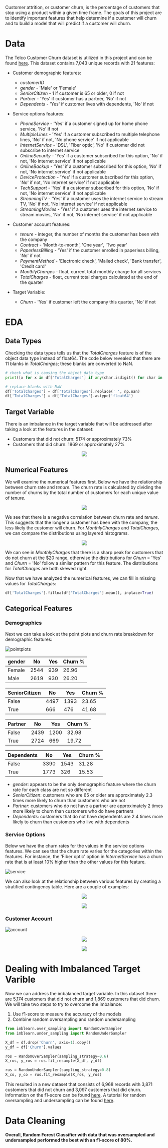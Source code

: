 Customer attrition, or customer churn, is the percentage of customers that stop using a product within a given time frame. The goals of this project are to identify important features that help determine if a customer will churn and to build a model that will predict if a customer will churn. 

# Data
The Telco Customer Churn dataset is utilized in this project and can be found [here](https://www.kaggle.com/blastchar/telco-customer-churn). This dataset contains 7,043 unique records with 21 features:
* Customer demographic features:
  * _customerID_
  * _gender_ - 'Male' or 'Female'
  * _SeniorCitizen_ - 1 if customer is 65 or older, 0 if not
  * _Partner_ - 'Yes' if customer has a partner, 'No' if not
  * _Dependents_ - 'Yes' if customer lives with dependents, 'No' if not
  
* Service options features:
  * _PhoneService_ - 'Yes' if a customer signed up for home phone service, 'No' if not
  * _MultipleLines_ - 'Yes' if a customer subscribed to multiple telephone lines, 'No' if not, 'No phone service' if not applicable
  * _InternetService_ - 'DSL', 'Fiber optic', 'No' if customer did not subscribe to internet service
  * _OnlineSecurity_ - 'Yes' if a customer subscribed for this option, 'No' if not, 'No internet service' if not applicable
  * _OnlineBackup_ - 'Yes' if a customer subscribed for this option, 'No' if not, 'No internet service' if not applicable
  * _DeviceProtection_ - 'Yes' if a customer subscribed for this option, 'No' if not, 'No internet service' if not applicable
  * _TechSupport_ - 'Yes' if a customer subscribed for this option, 'No' if not, 'No internet service' if not applicable
  * _StreamingTV_ - 'Yes' if a customer uses the internet service to stream TV, 'No' if not, 'No internet service' if not applicable
  * _StreamingMovies_ - 'Yes' if a customer uses the internet service to stream movies, 'No' if not, 'No internet service' if not applicable

* Customer account features:
  * _tenure_ - integer, the number of months the customer has been with the company
  * _Contract_ - 'Month-to-month', 'One year', 'Two year'
  * _PaperlessBilling_ - 'Yes' if the customer enrolled in paperless billing, 'No' if not
  * _PaymentMethod_ - 'Electronic check', 'Mailed check', 'Bank transfer', 'Credit card'
  * _MonthlyCharges_ - float, current total monthly charge for all services
  * _TotalCharges_ - float, current total charges calculated at the end of the quarter

* Target Variable:
  * _Churn_ - 'Yes' if customer left the company this quarter, 'No' if not

# EDA
## Data Types
Checking the data types tells us that the _TotalCharges_ feature is of the object data type instead of float64. The code below revealed that there are 11 blanks in _TotalCharges_; these blanks are converted to NaN. 

```python
# check what is causing the object data type
print([x for x in df['TotalCharges'] if any(char.isdigit() for char in x) == False])
```
```python
# replace blanks with NaN
df['TotalCharges'] = df['TotalCharges'].replace(' ', np.nan)
df['TotalCharges'] = df['TotalCharges'].astype('float64')
```

## Target Variable
There is an imbalance in the target variable that will be addressed after taking a look at the features in the dataset:
* Customers that did not churn: 5174 or approximately 73%
* Customers that did churn: 1869 or approximately 27%

<p align="center">
  <img src="https://user-images.githubusercontent.com/71897317/129407180-597f927c-373b-42b6-bd72-92fba58b6a7c.png"/>
</p>
<!--![churndistribution](https://user-images.githubusercontent.com/71897317/129407180-597f927c-373b-42b6-bd72-92fba58b6a7c.png)-->

## Numerical Features
We will examine the numerical features first. Below we have the relationship between churn rate and _tenure_. The churn rate is calculated by dividing the number of churns by the total number of customers for each unique value of _tenure_. 

<p align="center">
  <img src="https://user-images.githubusercontent.com/71897317/128102861-5776b9f4-c6bc-403d-b144-9e2c551e2815.png"/>
</p>
<!--![churnvtenure](https://user-images.githubusercontent.com/71897317/128102861-5776b9f4-c6bc-403d-b144-9e2c551e2815.png)--> 

We see that there is a negative correlation between churn rate and _tenure_. This suggests that the longer a customer has been with the company, the less likely the customer will churn. For _MonthlyCharges_ and _TotalCharges_, we can compare the distributions using layered histograms.

<p align="center">
  <img src="https://user-images.githubusercontent.com/71897317/129407964-d845048a-480e-42dd-b58f-96ec369f0b07.png"/>
</p>
<!--![layeredhist](https://user-images.githubusercontent.com/71897317/129407964-d845048a-480e-42dd-b58f-96ec369f0b07.png)-->

We can see in _MonthlyCharges_ that there is a sharp peak for customers that do not churn at the $20 range, otherwise the distributions for _Churn_ = 'Yes' and _Churn_ = 'No' follow a similar pattern for this feature. The distributions for _TotalCharges_ are both skewed right. 

Now that we have analyzed the numerical features, we can fill in missing values for _TotalCharges_:
```python
df['TotalCharges'].fillna(df['TotalCharges'].mean(), inplace=True)
```

## Categorical Features
### Demographics

Next we can take a look at the point plots and churn rate breakdown for demographic features: 

![pointplots](https://user-images.githubusercontent.com/71897317/129410000-5ee6b716-4e0e-4a31-ac77-a6827777c8c8.png)
<!--![democharts](https://user-images.githubusercontent.com/71897317/128217083-35d88026-0f7e-4572-b16a-74288fd7ed0a.png)-->

gender | No | Yes | Churn %
-------|----|-----|--------
Female | 2544 | 939 | 26.96
Male | 2619 | 930 | 26.20

SeniorCitizen | No | Yes | Churn %
--------------|----|-----|--------
False | 4497 | 1393 | 23.65
True | 666 | 476 | 41.68

Partner | No | Yes | Churn %
--------|----|-----|--------
False | 2439 | 1200 | 32.98
True | 2724 | 669 | 19.72

Dependents | No | Yes | Churn %
-----------|----|-----|--------
False | 3390 | 1543 | 31.28
True | 1773 | 326 | 15.53

* _gender_: appears to be the only demographic feature where the churn rate for each class are not so different 
* _SeniorCitizen_: customers who are 65 or older are approximately 2.3 times more likely to churn than customers who are not 
* _Partner_: customers who do not have a partner are approximately 2 times more likely to churn than customers who do have partners 
* _Dependents_: customers that do not have dependents are 2.4 times more likely to churn than customers who live with dependents 

### Service Options
Below we have the churn rates for the values in the service options features. We can see that the churn rate varies for the categories within the features. For instance, the 'Fiber optic' option in _InternetService_ has a churn rate that is at least 10% higher than the other values for this feature. 

![service](https://user-images.githubusercontent.com/71897317/129410555-bc1f50e9-ab94-477e-aaba-c3cfabfbddf2.png)

We can also look at the relationship between various features by creating a stratified contingency table. Here are a couple of examples:

<p align="center">
  <img src="https://user-images.githubusercontent.com/71897317/129411733-f5614aef-2865-4451-9ec6-631dad26e132.png"/>
</p>
<!--![techsupport-internetservice](https://user-images.githubusercontent.com/71897317/129411733-f5614aef-2865-4451-9ec6-631dad26e132.png)-->

<p align="center">
  <img src="https://user-images.githubusercontent.com/71897317/129411919-03b8b950-51a4-41c7-bc06-37f7137eb12f.png"/>
</p>
<!--![security-backup](https://user-images.githubusercontent.com/71897317/129411919-03b8b950-51a4-41c7-bc06-37f7137eb12f.png)-->

### Customer Account 


![account](https://user-images.githubusercontent.com/71897317/129412654-6c261b20-829e-4a31-8ca2-460488461249.png)





<p align="center">
  <img src="https://user-images.githubusercontent.com/71897317/129412433-dd3f7327-5d75-408f-b854-f73d83ce5699.png"/>
</p>
<!--![billing-payment](https://user-images.githubusercontent.com/71897317/129412433-dd3f7327-5d75-408f-b854-f73d83ce5699.png)-->


<p align="center">
  <img src="https://user-images.githubusercontent.com/71897317/129412499-6d7eaa2f-5a74-44db-80e1-9de685f8361f.png"/>
</p>
<!--![contract-payment](https://user-images.githubusercontent.com/71897317/129412499-6d7eaa2f-5a74-44db-80e1-9de685f8361f.png)-->



# Dealing with Imbalanced Target Varible

Now we can address the imbalanced target variable. In this dataset there are 5,174 customers that did not churn and 1,869 customers that did churn. We will take two steps to try to overcome the imbalance: 
1. Use f1-score to measure the accuracy of the models
2. Combine random oversampling and random undersampling 

```python
from imblearn.over_sampling import RandomOverSampler
from imblearn.under_sampling import RandomUnderSampler

X_df = df.drop('Churn', axis=1).copy()
y_df = df['Churn'].values

ros = RandomOverSampler(sampling_strategy=0.6)
X_ros, y_ros = ros.fit_resample(X_df, y_df)

rus = RandomUnderSampler(sampling_strategy=0.8)
X_co, y_co = rus.fit_resample(X_ros, y_ros)
```

This resulted in a new dataset that consists of 6,968 records with 3,871 customers that did not churn and 3,097 customers that did churn. Information on the f1-score can be found [here](https://deepai.org/machine-learning-glossary-and-terms/f-score). A tutorial for random oversampling and undersampling can be found [here](https://machinelearningmastery.com/random-oversampling-and-undersampling-for-imbalanced-classification/).

# Data Cleaning

<!--

# Feature Selection with scikit-learn

With the modified dataset, we can begin our feature selection using scikit-learn. First we split the dataset into X (independent variables) and y (target variable), then we can encode all of the categorical features. We have seven categorical features that are binary and will be encoded using label encoding: _Churn, gender, SeniorCitizen, Partner, Dependents, PhoneService_, and _PaperlessBilling_. The remaining categorical features will be encoded using one-hot-encoding: _MultipleLines, InternetService, OnlineSecurity, OnlineBackup, DeviceProtection, TechSupport, StreamingTV, StreamingMovies, Contract_, and _PaymentMethod_. We then split the dataset into training and testing sets using the train_test_split function from scikit-learn and scale the features as well:

```python
from sklearn.model_selection import train_test_split
from sklearn.preprocessing import StandardScaler

# 70/30 train/test split:
X_train, X_test, y_train, y_test = train_test_split(X, y, test_size=0.3, random_state=1, stratify=y)

# scale features:
stdsc = StandardScaler()
X_train_std = stdsc.fit_transform(X_train)
X_test_std = stdsc.transform(X_test)
```
Next we can reduce the dimensionality of the dataset and select features that will result in the most optimal model using sequential backward selection (SBS). Information on SBS can be found [here](https://vitalflux.com/sequential-backward-feature-selection-python-example/). We run SBS on each model and plot the f1-score that was calculated as SBS removed features.

### Logistic Regression
The first model to be trained is Logistic Regression:

```python
from sklearn.linear_model import LogisticRegression

lr = LogisticRegression(random_state=1)
lr.fit(X_train_std, y_train)
lr_pred = lr.predict(X_test_std)
```

The f1-score with all features for this model is 0.739. The classification report and confusion matrix are as follows:

 | | precision | recall | f1-score | support
 ---------|-----------|--------|----------|---------
 0 | 0.80 | 0.77 | 0.78 | 1162
 1 | 0.72 | 0.75 | 0.74 | 929
 accuracy | | | 0.76 | 2091
 macro avg | 0.76 | 0.76 | 0.76 | 2091
 weighted avg | 0.76 | 0.76 | 0.76 | 2091
 
 <p align="center">
  <img src="https://user-images.githubusercontent.com/71897317/128237256-736f38d0-6240-4829-afc2-b634eaa41ccb.png" width="350"/>
</p>
 <!--![lr-cm](https://user-images.githubusercontent.com/71897317/128237256-736f38d0-6240-4829-afc2-b634eaa41ccb.png)-->

<!--

We see that that the true label 1, or 'Yes', was incorrectly predicted as 0, or 'No', 228 times. We also see that the true label 0 was incorrectly predicted as 1 268 times. Running SBS on the trained Logistic Regression model and plotting the f1-score will allow us to choose the optimal number of features for our model. Here is the resulting plot from SBS on Logistic Regression: 

<p align="center">
  <img src="https://user-images.githubusercontent.com/71897317/128228179-b87171c8-358b-425b-9176-223781554440.png"/>
</p>
<!--![lr-SBS](https://user-images.githubusercontent.com/71897317/128228179-b87171c8-358b-425b-9176-223781554440.png)-->

<!--

It appears that 9 features is the lowest number of features that will result in the highest f1-score. We can take a look at what those 9 features are by printing the indices from SBS and finding the corresponding features from the data frame. The features are _SeniorCitizen, tenure, PhoneService, TotalCharges, OnlineBackup_Online Backup, TechSupport_Tech Support, Contract_One year, Contract_Two year_, and _PaymentMethod_Electronic check_.

### Support Vector Machine

We can repeat the process for the Support Vector Machine (SVM) model: 

```python
from sklearn.svm import SVC

svm = SVC(random_state=1)
svm.fit(X_train_std, y_train)
svm_pred = svm.predict(X_test_std)
```
The f1-score with all features for this model is 0.741. The classification report and confusion matrix are as follows:

 | | precision | recall | f1-score | support
 ---------|-----------|--------|----------|---------
 0 | 0.80 | 0.77 | 0.78 | 1162
 1 | 0.72 | 0.76 | 0.74 | 929
 accuracy | | | 0.76 | 2091
 macro avg | 0.76 | 0.76 | 0.76 | 2091
 weighted avg | 0.77 | 0.76 | 0.76 | 2091
 
<p align="center">
  <img src="https://user-images.githubusercontent.com/71897317/128239777-255f73e0-0564-409f-b6a5-2a2431850409.png" width="350"/>
</p>
 <!--![svm-cm](https://user-images.githubusercontent.com/71897317/128239777-255f73e0-0564-409f-b6a5-2a2431850409.png)-->

<!--

There is not much difference in the metrics between the SVM model and Logistic Regression model. From the confusion matrix, we see that that the true label 1, or 'Yes', was incorrectly predicted as 0, or 'No', 222 times. We also see that the true label 0 was incorrectly predicted as 1 273 times. Running SBS on the trained SVM model and plotting the f1-score will allow us to choose the optimal number of features for our model. Here is the resulting plot for SBS on SVM: 
 
<p align="center">
  <img src="https://user-images.githubusercontent.com/71897317/128228250-c5c029a9-bc2e-4c73-90f5-c881b3c58c8e.png"/>
</p>
<!--![svm-SBS](https://user-images.githubusercontent.com/71897317/128228250-c5c029a9-bc2e-4c73-90f5-c881b3c58c8e.png)-->

<!--

It appears that 12 features is the lowest number of features that will result in the highest f1-score. The features are _SeniorCitizen, Partner, tenure, PaperlessBilling, MonthlyCharges, MultipleLines_Single Line, DeviceProtection_No Device Protection, TechSupport_Tech Support, Contract_One year, Contract_Two year, PaymentMethod_Credit card (automatic)_, and _PaymentMethod_Electronic check_.

### Random Forest Classifier

We repeat the steps one final time for Random Forest Classifier model:

```python
from sklearn.ensemble import RandomForestClassifier

rf = RandomForestClassifier(random_state=1)
rf.fit(X_train_std, y_train)
rf_pred = rf.predict(X_test_std)
```
The f1-score with all features for this model is 0.804. The classification report and confusion matrix are as follows:

 | | precision | recall | f1-score | support
 ---------|-----------|--------|----------|---------
 0 | 0.86 | 0.81 | 0.83 | 1162
 1 | 0.78 | 0.83 | 0.80 | 929
 accuracy | | | 0.82 | 2091
 macro avg | 0.82 | 0.82 | 0.82 | 2091
 weighted avg | 0.82 | 0.82 | 0.82 | 2091

<p align="center">
  <img src="https://user-images.githubusercontent.com/71897317/128240798-b442d31f-9d1f-4577-95b9-fe5b62c5ffcf.png" width="350"/>
</p>
<!--![rf-cm](https://user-images.githubusercontent.com/71897317/128240798-b442d31f-9d1f-4577-95b9-fe5b62c5ffcf.png)-->

<!--

With the Random Forest Classifier model, there is an improvement in the f1-score as well as accuracy. From the confusion matrix, we see that that the true label 1, or 'Yes', was incorrectly predicted as 0, or 'No', 158 times. We also see that the true label 0 was incorrectly predicted as 1 218 times. Running SBS on the trained Random Forest Classifier model and plotting the f1-score will allow us to choose the optimal number of features for our model. Here is the resulting plot for SBS on Random Forest: 

<p align="center">
  <img src="https://user-images.githubusercontent.com/71897317/128228363-22fd559c-03e2-45fd-b793-d71f31ddb4cd.png"/>
</p>
<!--![rf-SBS](https://user-images.githubusercontent.com/71897317/128228363-22fd559c-03e2-45fd-b793-d71f31ddb4cd.png)-->

<!--

It appears that 16 features is the lowest number of features that will result in the highest f1-score. The features are _SeniorCitizen, Partner, PaperlessBilling, MonthlyCharges, TotalCharges, MultipleLines_Single Line, InternetService_No internet service, OnlineBackup_Online Back up, DeviceProtection_No internet service, StreamingTV_Not Streaming TV, StreamingTV_Streaming TV, StreamingMovies_Not Streaming Movies, StreamingMoves_Streaming Movies, Contract_Two year, PaymentMethod_Credit card (automatic)_, and _PaymentMethod_Electronic check_.

**Features that were chose across all classifiers: _Contract_Two year, PaymentMethod_Electronic check_, and _SeniorCitizen_.**

**Features that did not appear in any of the chosen optimal models: _Dependents, InternetService_Fiber optic, MultipleLines_No phone service, OnlineBackup_No internet service, OnlineSecurity_No internet service, OnlineSecurity_Online Security, PaymentMethod_Mailed check, TechSupport_No internet service_, and, _gender_.**

*It is worth noting that the features that were chosen/not chosen across all classifiers may change depending on the records selected in the oversampling/undersampling step.* 

# Model Selection with PyCaret
For the second goal of this project, PyCaret is employed to train various models, choose the best model, tune the chosen model, and see how it performs. Implementing PyCaret:

```python
from pycaret.classification import *
clf = setup(data, target='Churn', ignore_features=['customerID']
best_model = compare_models(sort='F1')
```
PyCaret classification is used on both the original data and the dataset created through oversampling and undersampling in order to compare the results. Below, we have the output for _compare_models_ on the original dataset on the left and the output for _compare_models_ on the sampling dataset on the right. We can see that the highest f1-score for the original datset was 0.6250 with the Naive Bayes model and the highest f1-score for the sampling dataset was 0.7991 with the Random Forest Classifier.

<p align="center">
  <img src="https://user-images.githubusercontent.com/71897317/128246747-1db36807-8af8-454d-940e-907900716520.png" width="300"/>
  <img src="https://user-images.githubusercontent.com/71897317/128245796-fcde595b-0143-4deb-9c97-045c4cc45a44.png" width="300"/>
</p>
<!--![compare](https://user-images.githubusercontent.com/71897317/128246747-1db36807-8af8-454d-940e-907900716520.png)
![compare_samp](https://user-images.githubusercontent.com/71897317/128245796-fcde595b-0143-4deb-9c97-045c4cc45a44.png)-->

<!--

Looking at the confusion matrices, we can see how the sampling dataset resulted in better classifications for the dataset. Below, we have the confusion matrix for the original dataset on the left and the confusion matrix for the sampling dataset on the right.

<p align="center">
  <img src="https://user-images.githubusercontent.com/71897317/128246973-f2670e67-d45d-48b8-9361-a864016a6c77.png" width="300"/>
  <img src="https://user-images.githubusercontent.com/71897317/128246070-22f7c82f-3920-4f8e-a955-ea2a4ba89459.png" width="300"/>
</p>
<!--![confmat](https://user-images.githubusercontent.com/71897317/128246973-f2670e67-d45d-48b8-9361-a864016a6c77.png)
![confmat_samp](https://user-images.githubusercontent.com/71897317/128246070-22f7c82f-3920-4f8e-a955-ea2a4ba89459.png)-->

<!--

Although the f1-score was the metric focused on throughout the project, overall accuracy is worth taking a look at using ROC curves. Below we have the ROC curve for the original dataset on the left and the ROC curve for the sampling dataset on the right. We can see that the dataset created with oversampling and undersampling had better accuracy. 

<p align="center">
  <img src="https://user-images.githubusercontent.com/71897317/128247063-2bd32b6b-235f-4988-af06-b3d668f18959.png" width="300"/>
  <img src="https://user-images.githubusercontent.com/71897317/128246171-01161e49-e222-4f4c-8e68-ed6e0096efdd.png" width="300"/>
</p>
<!--![AUC](https://user-images.githubusercontent.com/71897317/128247063-2bd32b6b-235f-4988-af06-b3d668f18959.png)
![AUC_samp](https://user-images.githubusercontent.com/71897317/128246171-01161e49-e222-4f4c-8e68-ed6e0096efdd.png)-->

**Overall, Random Forest Classifier with data that was oversampled and undersampled performed the best with an f1-score of 80%.**
